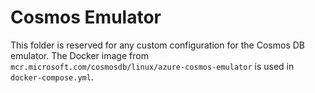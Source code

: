 # Cosmos Emulator

This folder is reserved for any custom configuration for the Cosmos DB emulator.
The Docker image from `mcr.microsoft.com/cosmosdb/linux/azure-cosmos-emulator`
is used in `docker-compose.yml`.
